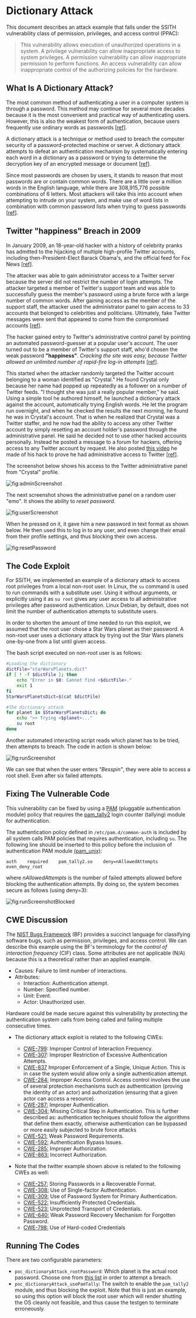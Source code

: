 # Dictionary Attack

This document describes an attack example that falls under the SSITH
vulnerability class of permission, privileges, and access control
(PPAC):

> This vulnerability allows execution of unauthorized operations in a
> system. A privilege vulnerability can allow inappropriate access to
> system privileges. A permission vulnerability can allow
> inappropriate permission to perform functions. An access
> vulnerability can allow inappropriate control of the authorizing
> policies for the hardware.

## What Is A Dictionary Attack?

The most common method of authenticating a user in a computer system is through a password. This method may continue for several more decades because it is the most convenient and practical way of authenticating users. However, this is also the weakest form of authentication, because users frequently use ordinary words as passwords \[[ref](https://www.techopedia.com/definition/1774/dictionary-attack)\]. 

A dictionary attack is a technique or method used to breach the computer security of a password-protected machine or server. A dictionary attack attempts to defeat an authentication mechanism by systematically entering each word in a dictionary as a password or trying to determine the decryption key of an encrypted message or document \[[ref](https://www.techopedia.com/definition/1774/dictionary-attack)\].

Since most passwords are chosen by users, it stands to reason that most passwords are or contain common words. There are a little over a million words in the English language, while there are 308,915,776 possible combinations of 6 letters. Most attackers will take this into account when attempting to intrude on your system, and make use of word lists in combination with common password lists when trying to guess passwords \[[ref](https://www.hacksplaining.com/glossary/dictionary-attacks)\].

## Twitter "happiness" Breach in 2009

In January 2009, an 18-year-old hacker with a history of celebrity pranks has admitted to the hijacking of multiple high-profile Twitter accounts, including then-President-Elect Barack Obama's, and the official feed for Fox News \[[ref](https://www.wired.com/2009/01/professed-twitt/)\].

The attacker was able to gain administrator access to a Twitter server because the server did not restrict the number of login attempts. The attacker targeted a member of Twitter's support team and was able to successfully guess the member's password using a brute force with a large number of common words. After gaining access as the member of the support staff, the attacker used the administrator panel to gain access to 33 accounts that belonged to celebrities and politicians. Ultimately, fake Twitter messages were sent that appeared to come from the compromised accounts \[[ref](https://cwe.mitre.org/data/definitions/287.html)\].

The hacker gained entry to Twitter's administrative control panel by pointing an automated password-guesser at a popular user's account. The user turned out to be a member of Twitter's support staff, who'd chosen the weak password **"happiness"**. *Cracking the site was easy, because Twitter allowed an unlimited number of rapid-fire log-in attempts* \[[ref](https://cwe.mitre.org/data/definitions/287.html)\].

This started when the attacker randomly targeted the Twitter account belonging to a woman identified as "Crystal." He found Crystal only because her name had popped up repeatedly as a follower on a number of Twitter feeds. "I thought she was just a really popular member," he said. Using a simple tool he authored himself, he launched a dictionary attack against the account, automatically trying English words. He let the program run overnight, and when he checked the results the next morning, he found he was in Crystal's account. That is when he realized that Crystal was a Twitter staffer, and he now had the ability to access any other Twitter account by simply resetting an account holder's password through the administrative panel. He said he decided not to use other hacked accounts personally. Instead he posted a message to a forum for hackers, offering access to any Twitter account by request. He also posted [this video](https://www.youtube.com/watch?v=IKNbggNJMVI&feature=youtu.be) he made of his hack to prove he had administrative access to Twitter \[[ref](https://cwe.mitre.org/data/definitions/287.html)\].

The screenshot below shows his access to the Twitter administrative panel from "Crystal" profile.

![fig:adminScreenshot](../../../.figures/poc_twitterAdminPanelOnAdmin.png "Admin panel from admin user")

The next screenshot shows the administrative panel on a random user "emo". It shows the ability to *reset password*.

![fig:userScreenshot](../../../.figures/poc_twitterAdminPanelOnUser.png "Admin panel from any user")

When he pressed on it, it gave him a new password in text format as shown below. He then used this to log in to any user, and even change their email from their profile settings, and thus blocking their own access.

![fig:resetPassword](../../../.figures/poc_twitterResetPassword.png "Password reset in text format")

## The Code Exploit

For SSITH, we implemented an example of a dictionary attack to access root privileges from a local non-root user. In Linux, the `su` command is used to run commands with a substitute user. Using it without arguments, or explicitly using it as `su root` gives any user access to all administrative privileges after password authentication. Linux Debian, by default, does not limit the number of authentication attempts to substitute users.

In order to shorten the amount of time needed to run this exploit, we assumed that the root user chose a Star Wars planet as their password. A non-root user uses a dictionary attack by trying out the Star Wars planets one-by-one from a list until given access. 

The bash script executed on non-root user is as follows:

```bash
#Loading the dictionary
dictFile="starWarsPlanets.dict"
if [ ! -f $dictFile ]; then
	echo "Error in $0: Cannot find <$dictFile>."
	exit 1
fi
StarWarsPlanetsDict=$(cat $dictFile)

#The dictionary attack
for planet in $StarWarsPlanetsDict; do
	echo ">> Trying <$planet>..."
	su root
done
```

Another automated interacting script reads which planet has to be tried, then attempts to breach. The code in action is shown below: 	

![fig:runScreenshot](../../../.figures/poc_dictionaryAttack.png "Dictionary attack in action")

We can see that when the user enters *"Besspin"*, they were able to access a root shell. Even after six failed attempts.

## Fixing The Vulnerable Code

This vulnerability can be fixed by using a [PAM](https://en.wikipedia.org/wiki/Pluggable_authentication_module) (pluggable authentication module) policy that requires the [pam_tally2](https://manpages.debian.org/jessie/libpam-modules/pam_tally2.8.en.html) login counter (tallying) module for authentication.

The authentication policy defined in `/etc/pam.d/common-auth` is included by all system calls PAM policies that requires authentication, including `su`. The following line should be inserted to this policy before the inclusion of authentication PAM module [(pam_unix)](https://manpages.debian.org/jessie/libpam-modules/pam_unix.8.en.html):
```
auth    required    pam_tally2.so    deny=nAllowedAttempts    even_deny_root
``` 
where *nAllowedAttempts* is the number of failed attempts allowed before blocking the authentication attempts. By doing so, the system becomes secure as follows (using deny=3):

![fig:runScreenshotBlocked](../../../.figures/poc_dictionaryAttackBlocked.png "Blocked dictionary attack in action")

## CWE Discussion

The [NIST Bugs Framework](https://samate.nist.gov/BF/) (BF) provides a succinct 
language for classifying software bugs, such as permission, privileges, and access control.
We can describe this example using the BF's terminology for the *control of interaction frequency* (CIF) class.
Some attributes are not applicable (N/A) because this is a theoretical rather
than an applied example.   

* Causes: Failure to limit number of interactions.
* Attributes:
    * Interaction: Authentication attempt.
    * Number: Specified number.
    * Unit: Event.
    * Actor: Unauthorized user.

Hardware could be made secure against this vulnerability by protecting the authentication system calls from being called and failing multiple consecutive times. 

* The dictionary attack exploit is related to the following CWEs:
	- [CWE-799](https://cwe.mitre.org/data/definitions/799.html): Improper Control of Interaction Frequency.
	- [CWE-307](https://cwe.mitre.org/data/definitions/307.html): Improper Restriction of Excessive Authentication Attempts.
	- [CWE-837](https://cwe.mitre.org/data/definitions/837.html) Improper Enforcement of a Single, Unique Action. This is in case the system would allow only a single authentication attempt.
	- [CWE-284:](https://cwe.mitre.org/data/definitions/284.html) Improper Access Control. Access control involves the use of several protection mechanisms such as authentication (proving the identity of an actor) and authorization (ensuring that a given actor can access a resource).
	- [CWE-287:](https://cwe.mitre.org/data/definitions/287.html) Improper Authentication.
	- [CWE-304:](https://cwe.mitre.org/data/definitions/304.html) Missing Critical Step in Authentication. This is further described as: authentication techniques should follow the algorithms that define them exactly, otherwise authentication can be bypassed or more easily subjected to brute force attacks
	- [CWE-521:](https://cwe.mitre.org/data/definitions/521.html) Weak Password Requirements.
	- [CWE-592:](https://cwe.mitre.org/data/definitions/592.html) Authentication Bypass Issues.
	- [CWE-285:](https://cwe.mitre.org/data/definitions/285.html) Improper Authorization.
	- [CWE-863:](https://cwe.mitre.org/data/definitions/863.html) Incorrect Authorization.

* Note that the twitter example shown above is related to the following CWEs as well:
	- [CWE-257:](https://cwe.mitre.org/data/definitions/257.html) Storing Passwords in a Recoverable Format. 
	- [CWE-308:](https://cwe.mitre.org/data/definitions/308.html) Use of Single-factor Authentication.
	- [CWE-309:](https://cwe.mitre.org/data/definitions/309.html) Use of Password System for Primary Authentication.
	- [CWE-522:](https://cwe.mitre.org/data/definitions/522.html) Insufficiently Protected Credentials.
	- [CWE-523:](https://cwe.mitre.org/data/definitions/523.html) Unprotected Transport of Credentials.
	- [CWE-640:](https://cwe.mitre.org/data/definitions/640.html) Weak Password Recovery Mechanism for Forgotten Password.
	- [CWE-798:](https://cwe.mitre.org/data/definitions/798.html) Use of Hard-coded Credentials

## Running The Codes

There are two configurable parameters:
- `poc_dictionaryAttack_rootPassword`: Which planet is the actual root password. Choose one from [this list](./2_PPAC/dictionaryAttack/starWarsPlanets.dict) in order to attempt a breach.
- `poc_dictionaryAttack_usePamTally`: The switch to enable the `pam_tally2` module, and thus blocking the exploit. Note that this is just an example, so using this option will block the root user which will render shutting the OS cleanly not feasible, and thus cause the testgen to terminate erroneously.



